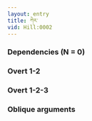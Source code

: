 ```yaml
---
layout: entry
title: ཀེར་
vid: Hill:0002
---
```

### Dependencies (N = 0)


### Overt 1-2


### Overt 1-2-3


### Oblique arguments
